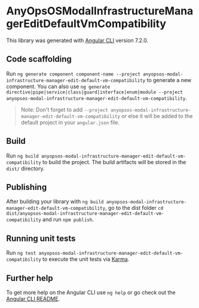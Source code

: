 # AnyOpsOSModalInfrastructureManagerEditDefaultVmCompatibility

This library was generated with [Angular CLI](https://github.com/angular/angular-cli) version 7.2.0.

## Code scaffolding

Run `ng generate component component-name --project anyopsos-modal-infrastructure-manager-edit-default-vm-compatibility` to generate a new component. You can also use `ng generate directive|pipe|service|class|guard|interface|enum|module --project anyopsos-modal-infrastructure-manager-edit-default-vm-compatibility`.
> Note: Don't forget to add `--project anyopsos-modal-infrastructure-manager-edit-default-vm-compatibility` or else it will be added to the default project in your `angular.json` file. 

## Build

Run `ng build anyopsos-modal-infrastructure-manager-edit-default-vm-compatibility` to build the project. The build artifacts will be stored in the `dist/` directory.

## Publishing

After building your library with `ng build anyopsos-modal-infrastructure-manager-edit-default-vm-compatibility`, go to the dist folder `cd dist/anyopsos-modal-infrastructure-manager-edit-default-vm-compatibility` and run `npm publish`.

## Running unit tests

Run `ng test anyopsos-modal-infrastructure-manager-edit-default-vm-compatibility` to execute the unit tests via [Karma](https://karma-runner.github.io).

## Further help

To get more help on the Angular CLI use `ng help` or go check out the [Angular CLI README](https://github.com/angular/angular-cli/blob/master/README.md).
